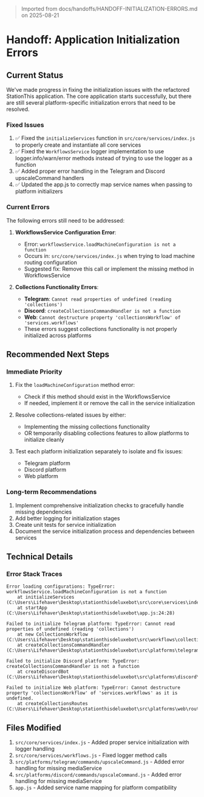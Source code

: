 > Imported from docs/handoffs/HANDOFF-INITIALIZATION-ERRORS.md on 2025-08-21

# Handoff: Application Initialization Errors

## Current Status

We've made progress in fixing the initialization issues with the refactored StationThis application. The core application starts successfully, but there are still several platform-specific initialization errors that need to be resolved.

### Fixed Issues

1. ✅ Fixed the `initializeServices` function in `src/core/services/index.js` to properly create and instantiate all core services
2. ✅ Fixed the `WorkflowsService` logger implementation to use logger.info/warn/error methods instead of trying to use the logger as a function
3. ✅ Added proper error handling in the Telegram and Discord upscaleCommand handlers
4. ✅ Updated the app.js to correctly map service names when passing to platform initializers

### Current Errors

The following errors still need to be addressed:

1. **WorkflowsService Configuration Error**:
   - Error: `workflowsService.loadMachineConfiguration is not a function`
   - Occurs in: `src/core/services/index.js` when trying to load machine routing configuration
   - Suggested fix: Remove this call or implement the missing method in WorkflowsService

2. **Collections Functionality Errors**:
   - **Telegram**: `Cannot read properties of undefined (reading 'collections')`
   - **Discord**: `createCollectionsCommandHandler is not a function`
   - **Web**: `Cannot destructure property 'collectionsWorkflow' of 'services.workflows'`
   - These errors suggest collections functionality is not properly initialized across platforms

## Recommended Next Steps

### Immediate Priority

1. Fix the `loadMachineConfiguration` method error:
   - Check if this method should exist in the WorkflowsService 
   - If needed, implement it or remove the call in the service initialization

2. Resolve collections-related issues by either:
   - Implementing the missing collections functionality
   - OR temporarily disabling collections features to allow platforms to initialize cleanly

3. Test each platform initialization separately to isolate and fix issues:
   - Telegram platform 
   - Discord platform
   - Web platform

### Long-term Recommendations

1. Implement comprehensive initialization checks to gracefully handle missing dependencies
2. Add better logging for initialization stages
3. Create unit tests for service initialization
4. Document the service initialization process and dependencies between services

## Technical Details

### Error Stack Traces

```
Error loading configurations: TypeError: workflowsService.loadMachineConfiguration is not a function
    at initializeServices (C:\Users\Lifehaver\Desktop\stationthisdeluxebot\src\core\services\index.js:52:32)      
    at startApp (C:\Users\Lifehaver\Desktop\stationthisdeluxebot\app.js:24:28)
```

```
Failed to initialize Telegram platform: TypeError: Cannot read properties of undefined (reading 'collections')    
    at new CollectionsWorkflow (C:\Users\Lifehaver\Desktop\stationthisdeluxebot\src\workflows\collections.js:31:28)
    at createCollectionsCommandHandler (C:\Users\Lifehaver\Desktop\stationthisdeluxebot\src\platforms\telegram\commands\collectionsCommand.js:29:31)
```

```
Failed to initialize Discord platform: TypeError: createCollectionsCommandHandler is not a function
    at createDiscordBot (C:\Users\Lifehaver\Desktop\stationthisdeluxebot\src\platforms\discord\bot.js:71:36)
```

```
Failed to initialize Web platform: TypeError: Cannot destructure property 'collectionsWorkflow' of 'services.workflows' as it is undefined.
    at createCollectionsRoutes (C:\Users\Lifehaver\Desktop\stationthisdeluxebot\src\platforms\web\routes\collectionsRoutes.js:17:11)
```

## Files Modified

1. `src/core/services/index.js` - Added proper service initialization with logger handling
2. `src/core/services/workflows.js` - Fixed logger method calls
3. `src/platforms/telegram/commands/upscaleCommand.js` - Added error handling for missing mediaService
4. `src/platforms/discord/commands/upscaleCommand.js` - Added error handling for missing mediaService
5. `app.js` - Added service name mapping for platform compatibility 